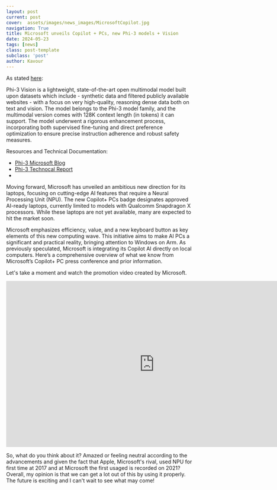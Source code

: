 ```yaml
---
layout: post
current: post
cover:  assets/images/news_images/MicrosoftCopilot.jpg
navigation: True
title: Microsoft unveils Copilot + PCs, new Phi-3 models + Vision
date: 2024-05-23
tags: [news]
class: post-template
subclass: 'post'
author: Kavour
---
```


<p>As stated <a href = "https://ai.azure.com/explore/models/Phi-3-vision-128k-instruct/version/2/registry/azureml?tid=c2beb3f8-6ade-48ce-8e7d-6be943f1fbf7#overview">here</a>:

Phi-3 Vision is a lightweight, state-of-the-art open multimodal model built upon datasets which include - synthetic data and filtered publicly available websites - with a focus on very high-quality, reasoning dense data both on text and vision. The model belongs to the Phi-3 model family, and the multimodal version comes with 128K context length (in tokens) it can support. The model underwent a rigorous enhancement process, incorporating both supervised fine-tuning and direct preference optimization to ensure precise instruction adherence and robust safety measures.</p>

<p>Resources and Technical Documentation: 
<ul>
<li> <a href = "https://aka.ms/phi3blog-april">Phi-3 Microsoft Blog</a> </li>
<li> <a href = "https://aka.ms/phi3-tech-report">Phi-3 Technocal Report</a> <li>
</ul></p>

<p>Moving forward, Microsoft has unveiled an ambitious new direction for its laptops, focusing on cutting-edge AI features that require a Neural Processing Unit (NPU). The new Copilot+ PCs badge designates approved AI-ready laptops, currently limited to models with Qualcomm Snapdragon X processors. While these laptops are not yet available, many are expected to hit the market soon.</p>

<p>Microsoft emphasizes efficiency, value, and a new keyboard button as key elements of this new computing wave. This initiative aims to make AI PCs a significant and practical reality, bringing attention to Windows on Arm. As previously speculated, Microsoft is integrating its Copilot AI directly on local computers. Here’s a comprehensive overview of what we know from Microsoft’s Copilot+ PC press conference and prior information. 

Let's take a moment and watch the promotion video created by Microsoft.</p>

<iframe width="799" height="449" src="https://www.youtube.com/embed/5JmkWJNng2I" title="Introducing Copilot+ PCs" frameborder="0" allow="accelerometer; autoplay; clipboard-write; encrypted-media; gyroscope; picture-in-picture; web-share" referrerpolicy="strict-origin-when-cross-origin" allowfullscreen></iframe>

<p>So, what do you think about it? Amazed or feeling neutral according to the advancements and given the fact that Apple, Microsoft's rival, used NPU for first time at 2017 and at Microsoft the first usaged is recorded on 2021? Overall, my opinion is that we can get a lot out of this by using it properly. The future is exciting and I can't wait to see what may come!</p>

